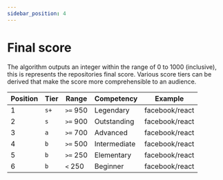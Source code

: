 ```yaml
---
sidebar_position: 4
---
```

# Final score

The algorithm outputs an integer within the range of 0 to 1000 (inclusive), this is represents the repositories final score.
Various score tiers can be derived that make the score more comprehensible to an audience.

| Position | Tier | Range | Competency | Example |
|-|-|-|-|-|
| 1 | `s+` | `>=` 950 | Legendary | facebook/react |
| 2 | `s` | `>=` 900 | Outstanding | facebook/react |
| 3 | `a` | `>=` 700 | Advanced | facebook/react |
| 4 | `b` | `>=` 500 | Intermediate | facebook/react |
| 5 | `b` | `>=` 250 | Elementary | facebook/react |
| 6 | `b` | `<` 250 | Beginner | facebook/react |